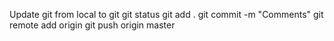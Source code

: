 Update git from local to git
git status
git add .
git commit -m "Comments"
git remote add origin <URL>
git push origin master